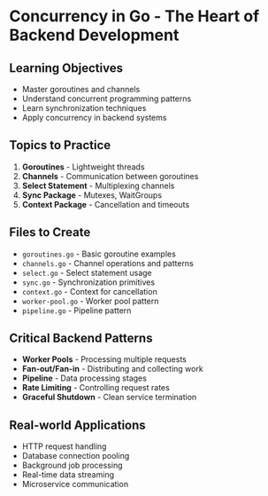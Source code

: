 # Concurrency in Go - The Heart of Backend Development

## Learning Objectives
- Master goroutines and channels
- Understand concurrent programming patterns
- Learn synchronization techniques
- Apply concurrency in backend systems

## Topics to Practice
1. **Goroutines** - Lightweight threads
2. **Channels** - Communication between goroutines
3. **Select Statement** - Multiplexing channels
4. **Sync Package** - Mutexes, WaitGroups
5. **Context Package** - Cancellation and timeouts

## Files to Create
- `goroutines.go` - Basic goroutine examples
- `channels.go` - Channel operations and patterns
- `select.go` - Select statement usage
- `sync.go` - Synchronization primitives
- `context.go` - Context for cancellation
- `worker-pool.go` - Worker pool pattern
- `pipeline.go` - Pipeline pattern

## Critical Backend Patterns
- **Worker Pools** - Processing multiple requests
- **Fan-out/Fan-in** - Distributing and collecting work
- **Pipeline** - Data processing stages
- **Rate Limiting** - Controlling request rates
- **Graceful Shutdown** - Clean service termination

## Real-world Applications
- HTTP request handling
- Database connection pooling
- Background job processing
- Real-time data streaming
- Microservice communication
